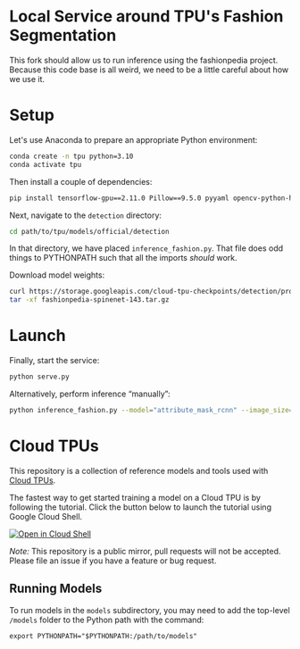 # Local Service around TPU's Fashion Segmentation
This fork should allow us to run inference using the fashionpedia project.
Because this code base is all weird, we need to be a little careful about how we use it.

# Setup
Let's use Anaconda to prepare an appropriate Python environment:
```bash
conda create -n tpu python=3.10
conda activate tpu
```

Then install a couple of dependencies:
```bash
pip install tensorflow-gpu==2.11.0 Pillow==9.5.0 pyyaml opencv-python-headless tqdm pycocotools
```

Next, navigate to the `detection` directory:
```bash
cd path/to/tpu/models/official/detection
```

In that directory, we have placed `inference_fashion.py`.
That file does odd things to PYTHONPATH such that all the imports _should_ work.

Download model weights:
```bash
curl https://storage.googleapis.com/cloud-tpu-checkpoints/detection/projects/fashionpedia/fashionpedia-spinenet-143.tar.gz --output fashionpedia-spinenet-143.tar.gz
tar -xf fashionpedia-spinenet-143.tar.gz
```

# Launch
Finally, start the service:
```bash
python serve.py
```

Alternatively, perform inference “manually”:
```bash
python inference_fashion.py --model="attribute_mask_rcnn" --image_size="640" --checkpoint_path="fashionpedia-spinenet-143/model.ckpt" --label_map_file="projects/fashionpedia/dataset/fashionpedia_label_map.csv" --image_file_pattern="path/to/sized-images.tar" --output_html="out.html" --max_boxes_to_draw=8 --min_score_threshold=0.05 --config_file="projects/fashionpedia/configs/yaml/spinenet143_amrcnn.yaml" --output_file="output.npy"
```










# Cloud TPUs #

This repository is a collection of reference models and tools used with
[Cloud TPUs](https://cloud.google.com/tpu/).

The fastest way to get started training a model on a Cloud TPU is by following
the tutorial. Click the button below to launch the tutorial using Google Cloud
Shell.

[![Open in Cloud Shell](http://gstatic.com/cloudssh/images/open-btn.svg)](https://console.cloud.google.com/cloudshell/open?git_repo=https%3A%2F%2Fgithub.com%2Ftensorflow%2Ftpu&page=shell&tutorial=tools%2Fctpu%2Ftutorial.md)

_Note:_ This repository is a public mirror, pull requests will not be accepted.
Please file an issue if you have a feature or bug request.

## Running Models

To run models in the `models` subdirectory, you may need to add the top-level
`/models` folder to the Python path with the command:

```
export PYTHONPATH="$PYTHONPATH:/path/to/models"
```
